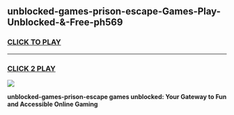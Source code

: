 
## unblocked-games-prison-escape-Games-Play-Unblocked-&-Free-ph569
<h3>
<a href="https://premium76.site?title=unblocked-games-prison-escape&ref=24A">CLICK TO PLAY</a></h3>
<hr>

<h3>
<a href="https://premium76.site?title=unblocked-games-prison-escape&ref=24A">CLICK 2 PLAY</a>
  
</h3>

<a href="https://premium76.site?title=unblocked-games-prison-escape&ref=24A"><img src="https://clearcache.store/games.png"></a>


**unblocked-games-prison-escape games unblocked: Your Gateway to Fun and Accessible Online Gaming**
